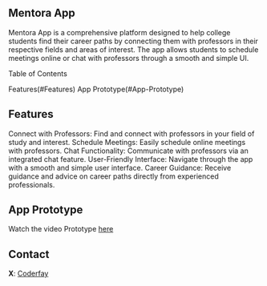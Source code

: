 ## Mentora App
Mentora App is a comprehensive platform designed to help college students find their career paths by connecting them with professors in their respective fields and areas of interest. The app allows students to schedule meetings online or chat with professors through a smooth and simple UI.

Table of Contents

Features(#Features)
App Prototype(#App-Prototype)


## Features
Connect with Professors: Find and connect with professors in your field of study and interest.
Schedule Meetings: Easily schedule online meetings with professors.
Chat Functionality: Communicate with professors via an integrated chat feature.
User-Friendly Interface: Navigate through the app with a smooth and simple user interface.
Career Guidance: Receive guidance and advice on career paths directly from experienced professionals.

## App Prototype

Watch the video Prototype [here](#Mentora-App-Video/Mentora-App.mp4)

## Contact

**X**: [Coderfay](https://x.com/coderfay)


